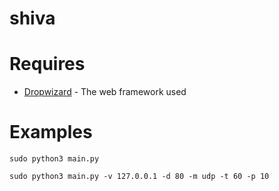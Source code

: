 # shiva

# Requires
* [Dropwizard](http://www.dropwizard.io/1.0.2/docs/) - The web framework used

# Examples
```
sudo python3 main.py
```
```
sudo python3 main.py -v 127.0.0.1 -d 80 -m udp -t 60 -p 10
```
